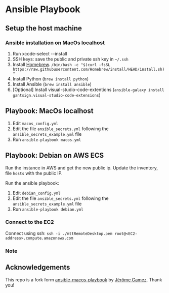 # Ansible Playbook

## Setup the host machine

### Ansible installation on MacOs localhost

1. Run xcode-select --install
2. SSH keys: save the public and private ssh key in `~/.ssh`
3. Install [Homebrew](https://brew.sh). `/bin/bash -c "$(curl -fsSL https://raw.githubusercontent.com/Homebrew/install/HEAD/install.sh)" `
5. Install Python (`brew install python`)
6. Install Ansible (`brew install ansible`)
7. [Optional] Install visual-studio-code-extentions (`ansible-galaxy install gantsign.visual-studio-code-extensions`)

## Playbook: MacOs localhost

1. Edit `macos_config.yml`
2. Edit the file `ansible_secrets.yml` following the `ansible_secrets_example.yml` file
3. Run `ansible-playbook macos.yml`

## Playbook: Debian on AWS ECS

Run the instance in AWS and get the new public ip. Update the inventory, file `hosts` with the public IP.

Run the ansible playbook:

1. Edit `debian_config.yml`
2. Edit the file `ansible_secrets.yml` following the `ansible_secrets_example.yml` file
3. Run `ansible-playbook debian.yml`

### Connect to the EC2

Connect using ssh:
`ssh -i ./mttRemoteDesktop.pem root@<EC2-address>.compute.amazonaws.com`

### Note



## Acknowledgements

This repo is a fork form [ansible-macos-playbook](https://github.com/jeromegamez/ansible-macos-playbook) by [Jérôme Gamez](https://github.com/jeromegamez). Thank you!
